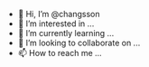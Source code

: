- 👋 Hi, I’m @changsson
- 👀 I’m interested in ...
- 🌱 I’m currently learning ...
- 💞️ I’m looking to collaborate on ...
- 📫 How to reach me ...

<!---
changsson/changsson is a ✨ special ✨ repository because its `README.md` (this file) appears on your GitHub profile.
You can click the Preview link to take a look at your changes.
--->
